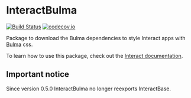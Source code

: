 # InteractBulma

[![Build Status](https://travis-ci.org/piever/InteractBulma.jl.svg?branch=master)](https://travis-ci.org/piever/InteractBulma.jl)
[![codecov.io](http://codecov.io/github/piever/InteractBulma.jl/coverage.svg?branch=master)](http://codecov.io/github/piever/InteractBulma.jl?branch=master)

Package to download the Bulma dependencies to style Interact apps with [Bulma](https://bulma.io/) css.

To learn how to use this package, check out the [Interact documentation](https://juliagizmos.github.io/Interact.jl/latest/).

## Important notice

Since version 0.5.0 InteractBulma no longer reexports InteractBase.
